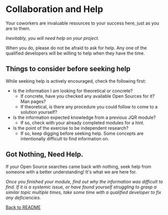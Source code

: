 # Collaboration and Help

Your coworkers are invaluable resources to your success here, just as you are to them. 

_Inevitably, you will need help on your project._

When you do, please do not be afraid to ask for help. 
Any one of the qualified developers will be willing to help when they have the time.

## Things to consider before seeking help

While seeking help is actively encouraged, check the following first:
- Is the information I am looking for theoretical or concrete?
    - If concrete, have you checked any available Open Sources for it? Man pages?
    - If theoretical, is there any procedure you could follow to come to a solution yourself?
- Is the information expected knowledge from a previous JQR module?
    - If so, check with your already completed modules for a hint.
- Is the point of the exercise to be independent research?
    - If so, keep digging before seeking help. Some concepts are intentionally difficult to find information on.

## Got Nothing, Need Help.

If your Open Source searches came back with nothing, seek help from someone with a better understanding! It's what we are here for.

_Once you finished your module, find out why the information was difficult to find. If it is a systemic issue, or have found yourself struggling to grasp a similar topic multiple times, take some time with a qualified developer to fix any deficiencies._

[Back to README](README.md)